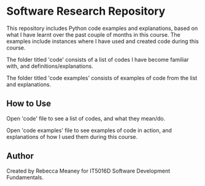 # Software Research Repository

This repository includes Python code examples and explanations, based on what I have learnt 
over the past couple of months in this course. The examples include instances where I have used and 
created code during this course.

The folder titled 'code' consists of a list of codes I have become familiar with, and
definitions/explanations.

The folder titled 'code examples' consists of examples of code from the 
list and explanations.

## How to Use

Open 'code' file to see a list of codes, and what they mean/do.

Open 'code examples' file to see examples of code in action, and explanations of 
how I used them during this course.

## Author

Created by Rebecca Meaney for IT5016D Software Development Fundamentals.
